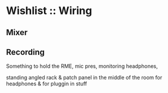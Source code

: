 # Wishlist :: Wiring

## Mixer

## Recording

Something to hold the RME, mic pres, monitoring headphones, 

standing angled rack & patch panel in the middle of the room for headphones & for pluggin in stuff

